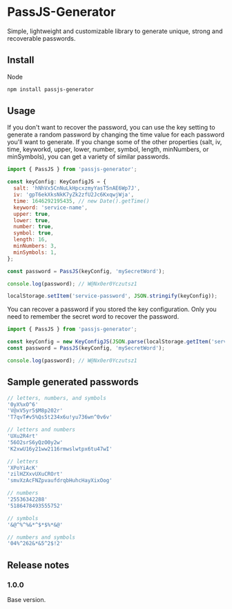 # PassJS-Generator

Simple, lightweight and customizable library to generate unique, strong and recoverable passwords.

## Install

Node

```bash
npm install passjs-generator
```

## Usage

If you don't want to recover the password, you can use the key setting to generate a random password by changing the time value for each password you'll want to generate. If you change some of the other properties (salt, iv, time, keyworkd, upper, lower, number, symbol, length, minNumbers, or minSymbols), you can get a variety of similar passwords.

```javascript
import { PassJS } from 'passjs-generator';

const keyConfig: KeyConfigJS = {
  salt: 'hNhVx5CnNuLkHpcxzmyYasT5nAE6Wp7J',
  iv: 'gpT6ekXksNkK7yZk2zfU2Jc6KxqwjWja',
  time: 1646292195435, // new Date().getTime()
  keyword: 'service-name',
  upper: true,
  lower: true,
  number: true,
  symbol: true,
  length: 16,
  minNumbers: 3,
  minSymbols: 1,
};

const password = PassJS(keyConfig, 'mySecretWord');

console.log(password); // W@Nx0er0Yczutsz1

localStorage.setItem('service-password', JSON.stringify(keyConfig));
```

You can recover a password if you stored the key configuration. Only you need to remember the secret word to recover the password.

```javascript
import { PassJS } from 'passjs-generator';

const keyConfig = new KeyConfigJS(JSON.parse(localStorage.getItem('service-password')));
const password = PassJS(keyConfig, 'mySecretWord');

console.log(password); // W@Nx0er0Yczutsz1
```

## Sample generated passwords

```javascript
// letters, numbers, and symbols
'0yX%xO^6'
'V@xV5yr5$M8p202r'
'T7qvT#v5%Qs5t234x6u!yu736wn^0v6v'

// letters and numbers
'UXu2R4rt'
'56O2srS6yQzO0y2w'
'K2xwU16y21ww2116rmwslwtpx6tu47wI'

// letters
'XPoYiAcK'
'zilHZXxvUXuCROrt'
'smvXzAcFNZpvaufdrqbHuhcHayXixOog'

// numbers
'25536342288'
'5186478493555752'

// symbols
'&@^%^%&*^$*$%*&@'

// numbers and symbols
'04%^262&*&5^2$!2'

```

## Release notes

### 1.0.0

Base version.
